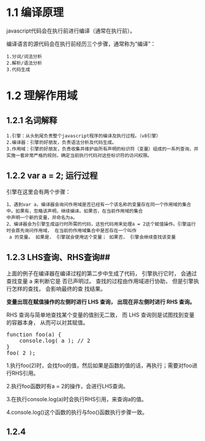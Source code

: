 # 1.1 编译原理 #
javascript代码会在执行前进行编译（通常在执行前）。

编译语言的源代码会在执行前经历三个步骤，通常称为“编译”：

	1.分词/词法分析
	2.解析/语法分析
	3.代码生成
# 1.2 理解作用域 #
## 1.2.1 名词解释 ##

	1.引擎：从头到尾负责整个javascript程序的编译及执行过程。（v8引擎）
	2.编译器：引擎的好朋友，负责语法分析及代码生成。
	3.作用域：引擎的好朋友，负责收集并维护由所有声明的标识符（变量）组成的一系列查询，并实施一套非常严格的规则，确定当前执行代码对这些标识符的访问权限。
## 1.2.2 var a = 2; 运行过程 ##
引擎在这里会有两个步骤：

	1、遇到var a，编译器会询问作用域是否已经有一个该名称的变量存在同一个作用域的集合中。如果有，忽略该声明，继续编译。如果否，在当前作用域的集合
	中声明一个新的变量，并命名为a。
	2、编译器会为引擎生成运行时所需的代码，这些代码用来处理a = 2这个赋值操作。引擎运行时会首先询问作用域， 在当前的作用域集合中是否存在一个叫作
	 a 的变量。 如果是， 引擎就会使用这个变量； 如果否， 引擎会继续查找该变量
## 1.2.3 LHS查询、RHS查询##
上面的例子在编译器在编译过程的第二步中生成了代码， 引擎执行它时， 会通过查找变量 a 来判断它是
否已声明过。 查找的过程由作用域进行协助， 但是引擎执行怎样的查找， 会影响最终的查
找结果。

**变量出现在赋值操作的左侧时进行 LHS 查询， 出现在非左侧时进行 RHS 查询。**

RHS 查询与简单地查找某个变量的值别无二致， 而 LHS 查询则是试图找到变量的容器本身， 从而可以对其赋值。 
<pre>
function foo(a) {
	console.log( a ); // 2
} 
foo( 2 );
</pre>
1.执行foo(2)时，会找foo的值，然后如果是函数的值的话，再执行；需要对foo进行RHS引用。

2.执行foo函数时有a = 2的操作，会进行LHS查询。

3.在执行console.log(a)时会执行RHS引用，来查询a的值。

4.console.log()这个函数的执行与foo()函数执行步骤一致。
## 1.2.4 ##